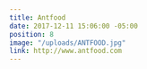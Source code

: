 ```yaml
---
title: Antfood
date: 2017-12-11 15:06:00 -05:00
position: 8
image: "/uploads/ANTFOOD.jpg"
link: http://www.antfood.com
---
```


